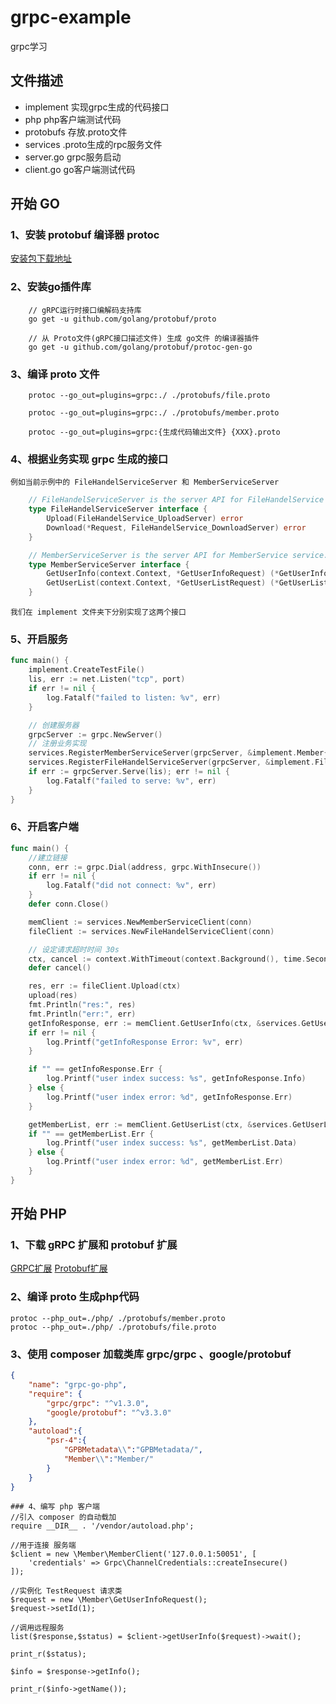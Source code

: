 # grpc-example

grpc学习

## 文件描述

* implement 实现grpc生成的代码接口
* php php客户端测试代码
* protobufs 存放.proto文件
* services .proto生成的rpc服务文件
* server.go grpc服务启动
* client.go go客户端测试代码

## 开始 GO

### 1、安装 protobuf 编译器 protoc
[安装包下载地址](https://github.com/protocolbuffers/protobuf/releases)

### 2、安装go插件库
```
    // gRPC运行时接口编解码支持库
    go get -u github.com/golang/protobuf/proto
    
    // 从 Proto文件(gRPC接口描述文件) 生成 go文件 的编译器插件
    go get -u github.com/golang/protobuf/protoc-gen-go
```
### 3、编译 proto 文件
```
    protoc --go_out=plugins=grpc:./ ./protobufs/file.proto
    
    protoc --go_out=plugins=grpc:./ ./protobufs/member.proto
   
    protoc --go_out=plugins=grpc:{生成代码输出文件} {XXX}.proto
```
### 4、根据业务实现 grpc 生成的接口
    例如当前示例中的 FileHandelServiceServer 和 MemberServiceServer
```go
    // FileHandelServiceServer is the server API for FileHandelService service.
    type FileHandelServiceServer interface {
        Upload(FileHandelService_UploadServer) error
        Download(*Request, FileHandelService_DownloadServer) error
    }

    // MemberServiceServer is the server API for MemberService service.
    type MemberServiceServer interface {
        GetUserInfo(context.Context, *GetUserInfoRequest) (*GetUserInfoResponse, error)
        GetUserList(context.Context, *GetUserListRequest) (*GetUserListResponse, error)
    }
```
    我们在 implement 文件夹下分别实现了这两个接口

### 5、开启服务
```go
func main() {
	implement.CreateTestFile()
	lis, err := net.Listen("tcp", port)
	if err != nil {
		log.Fatalf("failed to listen: %v", err)
	}

	// 创建服务器
	grpcServer := grpc.NewServer()
	// 注册业务实现
	services.RegisterMemberServiceServer(grpcServer, &implement.Member{})
	services.RegisterFileHandelServiceServer(grpcServer, &implement.FileRealize{})
	if err := grpcServer.Serve(lis); err != nil {
		log.Fatalf("failed to serve: %v", err)
	}
}
```

### 6、开启客户端
```go
func main() {
	//建立链接
	conn, err := grpc.Dial(address, grpc.WithInsecure())
	if err != nil {
		log.Fatalf("did not connect: %v", err)
	}
	defer conn.Close()

	memClient := services.NewMemberServiceClient(conn)
	fileClient := services.NewFileHandelServiceClient(conn)

	// 设定请求超时时间 30s
	ctx, cancel := context.WithTimeout(context.Background(), time.Second*30)
	defer cancel()

	res, err := fileClient.Upload(ctx)
	upload(res)
	fmt.Println("res:", res)
	fmt.Println("err:", err)
	getInfoResponse, err := memClient.GetUserInfo(ctx, &services.GetUserInfoRequest{Id: 1})
	if err != nil {
		log.Printf("getInfoResponse Error: %v", err)
	}

	if "" == getInfoResponse.Err {
		log.Printf("user index success: %s", getInfoResponse.Info)
	} else {
		log.Printf("user index error: %d", getInfoResponse.Err)
	}

	getMemberList, err := memClient.GetUserList(ctx, &services.GetUserListRequest{Page: 1, Size: 20})
	if "" == getMemberList.Err {
		log.Printf("user index success: %s", getMemberList.Data)
	} else {
		log.Printf("user index error: %d", getMemberList.Err)
	}
}
```

## 开始 PHP

### 1、下载 gRPC 扩展和 protobuf 扩展
[GRPC扩展](http://pecl.php.net/package/gRPC)
[Protobuf扩展](http://pecl.php.net/package/protobuf)

### 2、编译 proto 生成php代码
    protoc --php_out=./php/ ./protobufs/member.proto 
    protoc --php_out=./php/ ./protobufs/file.proto 

### 3、使用 composer 加载类库 grpc/grpc 、google/protobuf
```json
{
    "name": "grpc-go-php",
    "require": {
        "grpc/grpc": "^v1.3.0",
        "google/protobuf": "^v3.3.0"
    },
    "autoload":{
        "psr-4":{
            "GPBMetadata\\":"GPBMetadata/",
            "Member\\":"Member/"
        }
    }
}

```

```
### 4、编写 php 客户端
//引入 composer 的自动载加
require __DIR__ . '/vendor/autoload.php';

//用于连接 服务端
$client = new \Member\MemberClient('127.0.0.1:50051', [
    'credentials' => Grpc\ChannelCredentials::createInsecure()
]);

//实例化 TestRequest 请求类
$request = new \Member\GetUserInfoRequest();
$request->setId(1);

//调用远程服务
list($response,$status) = $client->getUserInfo($request)->wait();

print_r($status);

$info = $response->getInfo();

print_r($info->getName());
```
